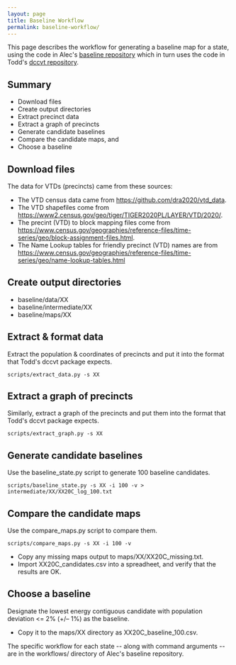 ```yaml
---
layout: page
title: Baseline Workflow
permalink: baseline-workflow/
---
```


This page describes the workflow for generating a baseline map for a state, using the code
in Alec's [baseline repository](https://github.com/alecramsay/baseline) which in turn uses the
code in Todd's [dccvt repository](https://github.com/proebsting/dccvt).

## Summary

-   Download files
-   Create output directories
-   Extract precinct data
-   Extract a graph of precincts
-   Generate candidate baselines
-   Compare the candidate maps, and
-   Choose a baseline

## Download files


The data for VTDs (precincts) came from these sources:

-   The VTD census data came from https://github.com/dra2020/vtd_data.
-   The VTD shapefiles come from https://www2.census.gov/geo/tiger/TIGER2020PL/LAYER/VTD/2020/.
-   The precint (VTD) to block mapping files come from https://www.census.gov/geographies/reference-files/time-series/geo/block-assignment-files.html.
-   The Name Lookup tables for friendly precinct (VTD) names are from https://www.census.gov/geographies/reference-files/time-series/geo/name-lookup-tables.html

[//]: # (Block assignments -- https://www.census.gov/geographies/reference-files/time-series/geo/block-assignment-files.html)

## Create output directories

-   baseline/data/XX
-   baseline/intermediate/XX
-   baseline/maps/XX

## Extract & format data

Extract the population & coordinates of precincts and put it into the format that Todd's dccvt package expects.

```
scripts/extract_data.py -s XX
```

## Extract a graph of precincts

Similarly, extract a graph of the precincts and put them into the format that Todd's dccvt package expects.

```
scripts/extract_graph.py -s XX
```

## Generate candidate baselines

Use the baseline_state.py script to generate 100 baseline candidates.

```
scripts/baseline_state.py -s XX -i 100 -v > intermediate/XX/XX20C_log_100.txt
```

## Compare the candidate maps

Use the compare_maps.py script to compare them.

```
scripts/compare_maps.py -s XX -i 100 -v
```

-   Copy any missing maps output to maps/XX/XX20C_missing.txt.
-   Import XX20C_candidates.csv into a spreadheet, and verify that the results are OK.

## Choose a baseline

Designate the lowest energy contiguous candidate with population deviation <= 2% (+/– 1%) as the baseline.

-   Copy it to the maps/XX directory as XX20C_baseline_100.csv.


The specific workflow for each state -- along with command arguments -- are in the workflows/ directory of Alec's baseline repository.
